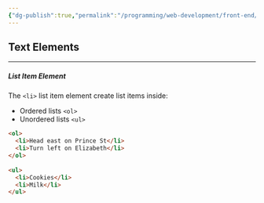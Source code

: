 ```yaml
---
{"dg-publish":true,"permalink":"/programming/web-development/front-end/html/text-elements/","tags":["programming","webdevelopment","frontend","HTML"],"created":"2024-11-09T11:31:48.456+08:00"}
---
```


## Text Elements
***
##### List Item Element
The `<li>` list item element create list items inside:

-   Ordered lists `<ol>`
-   Unordered lists `<ul>`
```html
<ol>  
  <li>Head east on Prince St</li>  
  <li>Turn left on Elizabeth</li>  
</ol>  
  
<ul>  
  <li>Cookies</li>  
  <li>Milk</li>  
</ul>
```

